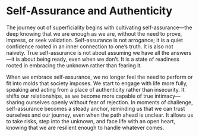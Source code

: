 # Self-Assurance and Authenticity


The journey out of superficiality begins with cultivating self-assurance—the deep knowing that we are enough as we are, without the need to prove, impress, or seek validation. Self-assurance is not arrogance; it is a quiet confidence rooted in an inner connection to one’s truth. It is also not naivety. True self-assurance is not about assuming we have all the answers—it is about being ready, even when we don’t. It is a state of readiness rooted in embracing the unknown rather than fearing it.

When we embrace self-assurance, we no longer feel the need to perform or fit into molds that society imposes. We start to engage with life more fully, speaking and acting from a place of authenticity rather than insecurity. It shifts our relationships, as we become more capable of true intimacy—sharing ourselves openly without fear of rejection. In moments of challenge, self-assurance becomes a steady anchor, reminding us that we can trust ourselves and our journey, even when the path ahead is unclear. It allows us to take risks, step into the unknown, and face life with an open heart, knowing that we are resilient enough to handle whatever comes.
